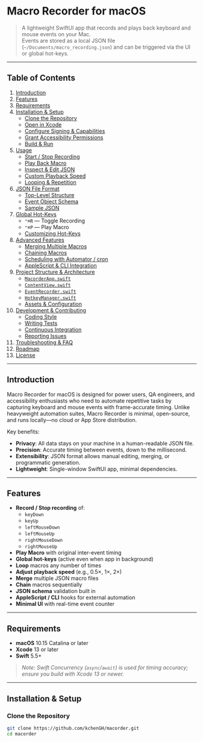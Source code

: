 # Macro Recorder for macOS

> A lightweight SwiftUI app that records and plays back keyboard and mouse events on your Mac.  
> Events are stored as a local JSON file (`~/Documents/macro_recording.json`) and can be triggered via the UI or global hot-keys.

---

## Table of Contents

1. [Introduction](#introduction)  
2. [Features](#features)  
3. [Requirements](#requirements)  
4. [Installation & Setup](#installation--setup)  
   - [Clone the Repository](#clone-the-repository)  
   - [Open in Xcode](#open-in-xcode)  
   - [Configure Signing & Capabilities](#configure-signing--capabilities)  
   - [Grant Accessibility Permissions](#grant-accessibility-permissions)  
   - [Build & Run](#build--run)  
5. [Usage](#usage)  
   - [Start / Stop Recording](#start--stop-recording)  
   - [Play Back Macro](#play-back-macro)  
   - [Inspect & Edit JSON](#inspect--edit-json)  
   - [Custom Playback Speed](#custom-playback-speed)  
   - [Looping & Repetition](#looping--repetition)  
6. [JSON File Format](#json-file-format)  
   - [Top-Level Structure](#top-level-structure)  
   - [Event Object Schema](#event-object-schema)  
   - [Sample JSON](#sample-json)  
7. [Global Hot-Keys](#global-hot-keys)  
   - `⌃⌘R` — Toggle Recording  
   - `⌃⌘P` — Play Macro  
   - [Customizing Hot-Keys](#customizing-hot-keys)  
8. [Advanced Features](#advanced-features)  
   - [Merging Multiple Macros](#merging-multiple-macros)  
   - [Chaining Macros](#chaining-macros)  
   - [Scheduling with Automator / cron](#scheduling-with-automator--cron)  
   - [AppleScript & CLI Integration](#applescript--cli-integration)  
9. [Project Structure & Architecture](#project-structure--architecture)  
   - [`MacorderApp.swift`](#macorderappswift)  
   - [`ContentView.swift`](#contentviewswift)  
   - [`EventRecorder.swift`](#eventrecorderswift)  
   - [`HotkeyManager.swift`](#hotkeymanagerswift)  
   - [Assets & Configuration](#assets--configuration)  
10. [Development & Contributing](#development--contributing)  
    - [Coding Style](#coding-style)  
    - [Writing Tests](#writing-tests)  
    - [Continuous Integration](#continuous-integration)  
    - [Reporting Issues](#reporting-issues)  
11. [Troubleshooting & FAQ](#troubleshooting--faq)  
12. [Roadmap](#roadmap)  
13. [License](#license)

---

## Introduction

Macro Recorder for macOS is designed for power users, QA engineers, and accessibility enthusiasts who need to automate repetitive tasks by capturing keyboard and mouse events with frame-accurate timing. Unlike heavyweight automation suites, Macro Recorder is minimal, open-source, and runs locally—no cloud or App Store distribution.

Key benefits:

- **Privacy**: All data stays on your machine in a human-readable JSON file.  
- **Precision**: Accurate timing between events, down to the millisecond.  
- **Extensibility**: JSON format allows manual editing, merging, or programmatic generation.  
- **Lightweight**: Single-window SwiftUI app, minimal dependencies.  

---

## Features

- **Record / Stop recording** of:
  - `keyDown`  
  - `keyUp`  
  - `leftMouseDown`  
  - `leftMouseUp`  
  - `rightMouseDown`  
  - `rightMouseUp`  
- **Play Macro** with original inter-event timing  
- **Global hot-keys** (active even when app in background)  
- **Loop** macros any number of times  
- **Adjust playback speed** (e.g., 0.5×, 1×, 2×)  
- **Merge** multiple JSON macro files  
- **Chain** macros sequentially  
- **JSON schema** validation built in  
- **AppleScript / CLI** hooks for external automation  
- **Minimal UI** with real-time event counter  

---

## Requirements

- **macOS** 10.15 Catalina or later  
- **Xcode** 13 or later  
- **Swift** 5.5+  

> _Note: Swift Concurrency (`async`/`await`) is used for timing accuracy; ensure you build with Xcode 13 or newer._

---

## Installation & Setup

### Clone the Repository

```bash
git clone https://github.com/kchenGH/macorder.git
cd macorder
